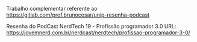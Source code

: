 Trabalho complementar referente ao https://gitlab.com/prof.brunocesar/unip-resenha-podcast 

Resenha do PodCast NerdTech 19 - Profissão programador 3.0
 URL: https://jovemnerd.com.br/nerdcast/nerdtech/profissao-programador-3-0/





